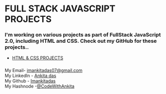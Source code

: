 # FULL STACK JAVASCRIPT PROJECTS

<h3>I'm working on various projects as part of FullStack JavaScript 2.0, including HTML and CSS. Check out my GitHub for these projects..</h3>

- [HTML & CSS PROJECTS](https://github.com/imankitadas/Fullstack-Javascript-Projects-2023/tree/main/HTML%20and%20CSS%20Projects)


### 

My Email- imankitadas07@gmail.com <br>
My LinkedIn - [Ankita das ](https://www.linkedin.com/in/ankita-das-02669526a/ )<br>
My Github - [Imankitadas](https://github.com/imankitadas)<br>
My Hashnode -[@CodeWithAnkita](https://hashnode.com/@CodeWithAnkita )<br>

